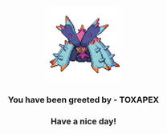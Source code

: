 <p align="center">
            <img src="https://raw.githubusercontent.com/PokeAPI/sprites/master/sprites/pokemon/748.png" width="150" height="150">
          </p>
          <h3 align="center">You have been greeted by - <b>TOXAPEX</b></h3>
          <h3 align="center">Have a nice day!</h3>
